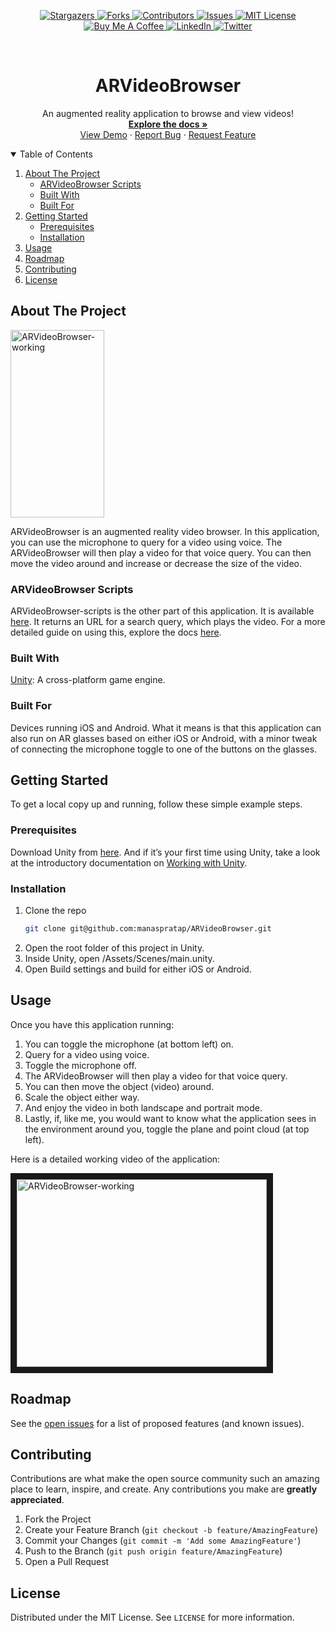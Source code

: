 <p align="center">
  <a href="https://github.com/manaspratap/ARVideoBrowser/stargazers">
    <img alt="Stargazers" src="https://img.shields.io/github/stars/manaspratap/ARVideoBrowser.svg?style=flat"/>
  </a>
  <a href="https://github.com/manaspratap/ARVideoBrowser/network/members">
    <img alt="Forks" src="https://img.shields.io/github/forks/manaspratap/ARVideoBrowser.svg?style=flat"/>
  </a>
  <a href="https://github.com/manaspratap/ARVideoBrowser/graphs/contributors">
    <img alt="Contributors" src="https://img.shields.io/github/contributors/manaspratap/ARVideoBrowser.svg?style=flat"/>
  </a>
  <a href="https://github.com/manaspratap/ARVideoBrowser/issues">
    <img alt="Issues" src="https://img.shields.io/github/issues/manaspratap/ARVideoBrowser.svg?style=flat"/>
  </a>
  <a href="https://github.com/manaspratap/ARVideoBrowser/blob/master/LICENSE.txt">
    <img alt="MIT License" src="https://img.shields.io/github/license/manaspratap/ARVideoBrowser.svg?style=flat"/>
  </a>
  <br />
   <a href="https://www.buymeacoffee.com/manaspratap">
    <img alt="Buy Me A Coffee" src="https://img.shields.io/badge/Buy_Me_A_Coffee-FFDD00?style=flat&logo=buy-me-a-coffee&logoColor=black"/>
  </a>
   <a href="https://www.linkedin.com/in/manaspratapthakur">
    <img alt="LinkedIn" src="https://img.shields.io/badge/LinkedIn-0077B5?style=flat&logo=linkedin&logoColor=white"/>
  </a>
   <a href="https://twitter.com/TheManasPratap">
    <img alt="Twitter" src="https://img.shields.io/badge/Twitter-1DA1F2?style=flat&logo=twitter&logoColor=white"/>
  </a>
</p>

<br />
<p align="center">
  <h1 align="center">ARVideoBrowser</h1>

  <p align="center">
    An augmented reality application to browse and view videos!
    <br />
    <a href="https://github.com/manaspratap/ARVideoBrowser"><strong>Explore the docs »</strong></a>
    <br />
    <a href="https://www.youtube.com/watch?v=MATql-chz2Y">View Demo</a>
    ·
    <a href="https://github.com/manaspratap/ARVideoBrowser/issues">Report Bug</a>
    ·
    <a href="https://github.com/manaspratap/ARVideoBrowser/issues">Request Feature</a>
  </p>
</p>

<!-- TABLE OF CONTENTS -->
<details open="open">
  <summary>Table of Contents</summary>
  <ol>
    <li>
      <a href="#about-the-project">About The Project</a>
      <ul>
        <li><a href="#arvideobrowser-scripts">ARVideoBrowser Scripts</a></li>
        <li><a href="#built-with">Built With</a></li>
        <li><a href="#built-for">Built For</a></li>
      </ul>
    </li>
    <li>
      <a href="#getting-started">Getting Started</a>
      <ul>
        <li><a href="#prerequisites">Prerequisites</a></li>
        <li><a href="#installation">Installation</a></li>
      </ul>
    </li>
    <li><a href="#usage">Usage</a></li>
    <li><a href="#roadmap">Roadmap</a></li>
    <li><a href="#contributing">Contributing</a></li>
    <li><a href="#license">License</a></li>
  </ol>
</details>

## About The Project

<p>
  <img src="ARVideoBrowser-working.gif" alt="ARVideoBrowser-working" width="150" height="300">
</p>

ARVideoBrowser is an augmented reality video browser. In this application, you can use the microphone to query for a video using voice. The ARVideoBrowser will then play a video for that voice query. You can then move the video around and increase or decrease the size of the video.

### ARVideoBrowser Scripts

ARVideoBrowser-scripts is the other part of this application. It is available [here](https://github.com/manaspratap/ARVideoBrowser-scripts). It returns an URL for a search query, which plays the video. For a more detailed guide on using this, explore the docs [here](https://github.com/manaspratap/ARVideoBrowser-scripts).

### Built With

[Unity](https://unity.com): A cross-platform game engine.

### Built For

Devices running iOS and Android. What it means is that this application can also run on AR glasses based on either iOS or Android, with a minor tweak of connecting the microphone toggle to one of the buttons on the glasses.

## Getting Started

To get a local copy up and running, follow these simple example steps.

### Prerequisites

Download Unity from [here](https://store.unity.com/download). And if it’s your first time using Unity, take a look at the introductory documentation on [Working with Unity](https://docs.unity3d.com/2019.4/Documentation/Manual/UnityOverview.html).

### Installation

1. Clone the repo
   ```sh
   git clone git@github.com:manaspratap/ARVideoBrowser.git
   ```
2. Open the root folder of this project in Unity.
3. Inside Unity, open /Assets/Scenes/main.unity.
4. Open Build settings and build for either iOS or Android.

## Usage

Once you have this application running:

1. You can toggle the microphone (at bottom left) on.
2. Query for a video using voice.
3. Toggle the microphone off.
4. The ARVideoBrowser will then play a video for that voice query.
5. You can then move the object (video) around.
6. Scale the object either way.
7. And enjoy the video in both landscape and portrait mode.
8. Lastly, if, like me, you would want to know what the application sees in the environment around you, toggle the plane and point cloud (at top left).

Here is a detailed working video of the application:

<a href="https://www.youtube.com/watch?v=MATql-chz2Y" target="_blank"><img src="http://img.youtube.com/vi/MATql-chz2Y/0.jpg" 
alt="ARVideoBrowser-working" width="400" height="300" border="10" /></a>

## Roadmap

See the [open issues](https://github.com/manaspratap/ARVideoBrowser/issues) for a list of proposed features (and known issues).

## Contributing

Contributions are what make the open source community such an amazing place to learn, inspire, and create. Any contributions you make are **greatly appreciated**.

1. Fork the Project
2. Create your Feature Branch (`git checkout -b feature/AmazingFeature`)
3. Commit your Changes (`git commit -m 'Add some AmazingFeature'`)
4. Push to the Branch (`git push origin feature/AmazingFeature`)
5. Open a Pull Request

## License

Distributed under the MIT License. See `LICENSE` for more information.
